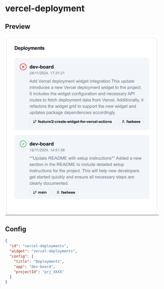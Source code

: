 # vercel-deployment

## Preview
![vercel-deployment.png](assets/vercel-deployment.png)

## Config
```json
{
  "id": "vercel-deployments",
  "widget": "vercel-deployments",
  "config": {
    "title": "Deployments",
    "app": "dev-board",
    "projectId": "prj_XXXX"
  }
}
```